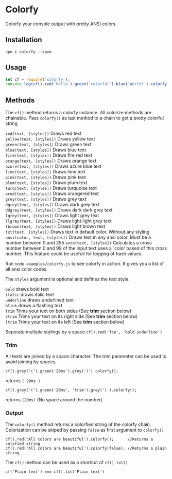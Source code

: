 Colorfy
=======

Colorfy your console output with pretty ANSI colors.

Installation
------------

```shell
npm i colorfy --save
```

Usage
-----

```js
let cf = require('colorfy');
console.log(cf().red('Hello').green('colorful').blue('World!').colorfy());
```

Methods
-------

The `cf()` method returns a colorfy instance. All colorize methods are chainable.
Pass `colorfy()` as last method to a chain to get a pretty colorful string  

`red(text, [styles])` Draws red text  
`yellow(text, [styles])` Draws yellow text  
`green(text, [styles])` Draws green text  
`blue(text, [styles])` Draws blue text  
`fire(text, [styles])` Draws fire red text  
`orange(text, [styles])` Draws orange text  
`azure(text, [styles])` Draws azure blue text  
`lime(text, [styles])` Draws lime text  
`pink(text, [styles])` Draws pink text  
`plum(text, [styles])` Draws plum text  
`turq(text, [styles])` Draws turquoise text  
`ored(text, [styles])` Draws orangered text  
`grey(text, [styles])` Draws grey text  
`dgrey(text, [styles])` Draws dark grey text  
`ddgrey(text, [styles])` Draws dark dark grey text  
`lgrey(text, [styles])` Draws light grey text  
`llgrey(text, [styles])` Draws light light grey text  
`lbrown(text, [styles])` Draws light brown text  
`txt(text, [styles])` Draws text in default color. Without any styling  
`ansi(color, text, [styles])` Draws text in any ansi color. Must be a number between 0 and 255
`auto(text, [styles])` Calculates a cross number between 0 and 99 of the input text uses a `color based of this cross number. This feature could be usefull for logging of hash values.  

Run `node examples/colorfy.js` to see colorfy in action. It gives you a list of all ansi color codes.  

The `styles` argument is optional and defines the text style.

`bold` draws bold text  
`italic` draws italic text  
`underline` draws underlined text  
`blink` draws a flashing text  
`trim` Trims your text on both sides (See **trim** section below)  
`rtrim` Trims your text on its right side (See **trim** section below)  
`ltrim` Trims your text on its left (See **trim** section below)  

Seperate multiple stylings by a space `cf().red('foo', 'bold underline')`

### Trim

All texts are joined by a space character. The trim parameter can be used to avoid joining by spaces.

```
cf().grey('(').green('20ms').grey(')').colorfy();
```
returns `( 20ms )`


```
cf().grey('(').green('20ms', 'trim').grey(')').colorfy();
```
returns `(20ms)` (No space around the number)

### Output

The `colorfy()` method returns a colorfied string of the colorfy chain. Colorization can be skiped by passing `false` as first argument to `colorfy()`

```
cf().red('All colors are beautiful').colorfy();      //Returns a colofied string
cf().red('All colors are beautiful').colorfy(false); //Returns a plain string
```

The `cf()` method can be used as a shortcut of `cf().txt()`

```
cf('Plain text') === cf().txt('Plain text')
```
